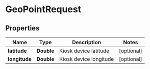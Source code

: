 
# GeoPointRequest

## Properties
Name | Type | Description | Notes
------------ | ------------- | ------------- | -------------
**latitude** | **Double** | Kiosk device latitude |  [optional]
**longitude** | **Double** | Kiosk device longitude |  [optional]



